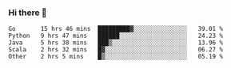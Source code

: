 ### Hi there 👋

<!--
**yeya24/yeya24** is a ✨ _special_ ✨ repository because its `README.md` (this file) appears on your GitHub profile.

Here are some ideas to get you started:

- 🔭 I’m currently working on ...
- 🌱 I’m currently learning ...
- 👯 I’m looking to collaborate on ...
- 🤔 I’m looking for help with ...
- 💬 Ask me about ...
- 📫 How to reach me: ...
- 😄 Pronouns: ...
- ⚡ Fun fact: ...
-->

<!--START_SECTION:waka-->
```text
Go       15 hrs 46 mins  █████████▓░░░░░░░░░░░░░░░   39.01 % 
Python   9 hrs 47 mins   ██████░░░░░░░░░░░░░░░░░░░   24.23 % 
Java     5 hrs 38 mins   ███▒░░░░░░░░░░░░░░░░░░░░░   13.96 % 
Scala    2 hrs 32 mins   █▓░░░░░░░░░░░░░░░░░░░░░░░   06.27 % 
Other    2 hrs 5 mins    █▒░░░░░░░░░░░░░░░░░░░░░░░   05.19 % 
```
<!--END_SECTION:waka-->
